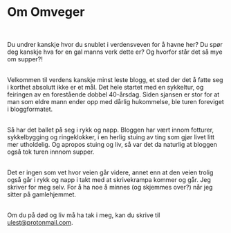 # Om Omveger
<br/>

Du undrer kanskje hvor du snublet i verdensveven for å havne her? Du spør deg kanskje hva for en gal manns verk dette er? Og hvorfor står det så mye om supper?!
<br/>
<br/>

Velkommen til verdens kanskje minst leste blogg, et sted der det å fatte seg i korthet absolutt ikke er et mål. Det hele startet med en sykkeltur, og feiringen av en forestående dobbel 40-årsdag. Siden sjansen er stor for at man som eldre mann ender opp med dårlig hukommelse, ble turen foreviget i bloggformatet.
<br/>
<br/>

Så har det ballet på seg i rykk og napp. Bloggen har vært innom fotturer, sykkelbygging og ringeklokker, i en herlig stuing av ting som gjør livet litt mer utholdelig. Og apropos stuing og liv, så var det da naturlig at bloggen også tok turen innnom supper.
<br/>
<br/>

Det er ingen som vet hvor veien går videre, annet enn at den veien trolig også går i rykk og napp i takt med at skrivekrampa kommer og går. Jeg skriver for meg selv. For å ha noe å minnes (og skjemmes over?) når jeg sitter på gamlehjemmet.
<br/>
<br/>

Om du på død og liv må ha tak i meg, kan du skrive til ulest@protonmail.com.